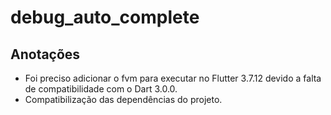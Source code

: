 # debug_auto_complete

## Anotações

- Foi preciso adicionar o fvm para executar no Flutter 3.7.12 devido a falta de
  compatibilidade com o Dart 3.0.0.
- Compatibilização das dependências do projeto.